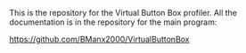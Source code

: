 This is the repository for the Virtual Button Box profiler. All the documentation is in the repository for the main program:

https://github.com/BManx2000/VirtualButtonBox
